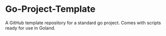 # Go-Project-Template
A GitHub template repository for a standard go project. Comes with scripts ready for use in Goland.
